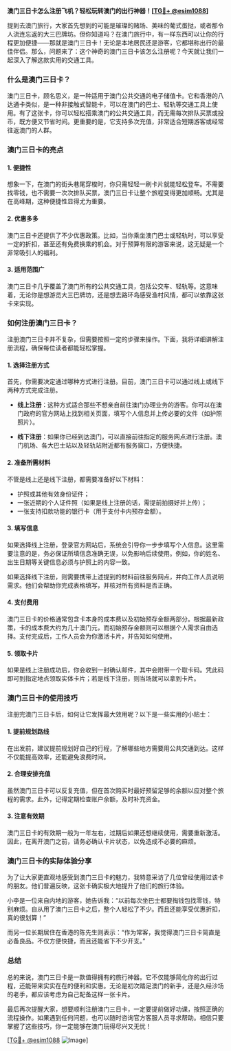 **澳门三日卡怎么注册飞机？轻松玩转澳门的出行神器！[[TG💪+ @esim1088](https://t.me/s/esim1088)]**

提到去澳门旅行，大家首先想到的可能是璀璨的赌场、美味的葡式蛋挞，或者那令人流连忘返的大三巴牌坊。但你知道吗？在澳门旅行中，有一样东西可以让你的行程更加便捷——那就是澳门三日卡！无论是本地居民还是游客，它都堪称出行的最佳伴侣。那么，问题来了：这个神奇的澳门三日卡该怎么注册呢？今天就让我们一起深入了解这款实用的交通工具。

### 什么是澳门三日卡？

澳门三日卡，顾名思义，是一种适用于澳门公共交通的电子储值卡。它和香港的八达通卡类似，是一种非接触式智能卡，可以在澳门的巴士、轻轨等交通工具上使用。有了这张卡，你可以轻松搭乘澳门的公共交通工具，而无需每次排队买票或投币，既方便又节省时间。更重要的是，它支持多次充值，非常适合短期游客或经常往返澳门的人群。

### 澳门三日卡的亮点

#### 1. **便捷性**
   想象一下，在澳门的街头巷尾穿梭时，你只需轻轻一刷卡片就能轻松登车。不需要找零钱，也不需要一次次排队买票，澳门三日卡让整个旅程变得更加顺畅。尤其是在高峰期，这种便捷性显得尤为重要。

#### 2. **优惠多多**
   澳门三日卡还提供了不少优惠政策。比如，当你乘坐澳门巴士或轻轨时，可以享受一定的折扣，甚至还有免费换乘的机会。对于预算有限的游客来说，这无疑是一个非常吸引人的福利。

#### 3. **适用范围广**
   澳门三日卡几乎覆盖了澳门所有的公共交通工具，包括公交车、轻轨等。这意味着，无论你是想游览大三巴牌坊，还是想去路环岛感受渔村风情，都可以依靠这张卡来实现。

### 如何注册澳门三日卡？

注册澳门三日卡并不复杂，但需要按照一定的步骤来操作。下面，我将详细讲解注册流程，确保每位读者都能轻松掌握。

#### 1. **选择注册方式**
   首先，你需要决定通过哪种方式进行注册。目前，澳门三日卡可以通过线上或线下两种方式完成注册。

   - **线上注册**：这种方式适合那些不想亲自前往澳门办理业务的游客。你可以在澳门政府的官方网站上找到相关页面，填写个人信息并上传必要的文件（如护照照片）。
   
   - **线下注册**：如果你已经到达澳门，可以直接前往指定的服务网点进行注册。澳门机场、各大巴士站以及轻轨站附近都有服务窗口，方便快捷。

#### 2. **准备所需材料**
   不管是线上还是线下注册，都需要准备好以下材料：
   - 护照或其他有效身份证件；
   - 一张近期的个人证件照（如果是线上注册的话，需提前拍摄好并上传）；
   - 一张支持扣款功能的银行卡（用于支付卡内预存金额）。

#### 3. **填写信息**
   如果选择线上注册，登录官方网站后，系统会引导你一步步填写个人信息。这里需要注意的是，务必保证所填信息准确无误，以免影响后续使用。例如，你的姓名、出生日期等关键信息必须与护照上的内容一致。

   如果选择线下注册，则需要携带上述提到的材料前往服务网点，并向工作人员说明需求。他们会帮助你完成表格填写，并核对所有资料是否正确。

#### 4. **支付费用**
   澳门三日卡的价格通常包含卡本身的成本费以及初始预存金额两部分。根据最新政策，卡的成本费大约为几十澳门元，而初始预存金额则可以根据个人需求自由选择。支付完成后，工作人员会为你激活卡片，并告知如何使用。

#### 5. **领取卡片**
   如果是线上注册成功后，你会收到一封确认邮件，其中会附带一个取卡码。凭此码即可到指定地点领取实体卡片；若是线下注册，则当场就可以拿到卡片。

### 澳门三日卡的使用技巧

注册完澳门三日卡后，如何让它发挥最大效用呢？以下是一些实用的小贴士：

#### 1. **提前规划路线**
   在出发前，建议提前规划好自己的行程，了解哪些地方需要用公共交通到达。这样不仅能提高效率，还能避免浪费时间。

#### 2. **合理安排充值**
   虽然澳门三日卡可以反复充值，但在首次购买时最好预留足够的余额以应对整个旅程的需求。此外，记得定期检查账户余额，及时补充资金。

#### 3. **注意有效期**
   澳门三日卡的有效期一般为一年左右，过期后如果还想继续使用，需要重新激活。因此，在离开澳门之前，请务必确认卡片状态，以免造成不必要的麻烦。

### 澳门三日卡的实际体验分享

为了让大家更直观地感受到澳门三日卡的魅力，我特意采访了几位曾经使用过该卡的朋友。他们普遍反映，这张卡确实极大地提升了他们的旅行体验。

小李是一位来自内地的游客，她告诉我：“以前每次坐巴士都要掏钱包找零钱，特别麻烦。自从用了澳门三日卡之后，整个人轻松了不少。而且还能享受优惠折扣，真的很划算！”

而另一位长期居住在香港的陈先生则表示：“作为常客，我觉得澳门三日卡简直是必备良品。不仅方便快捷，而且还能省下不少开支。”

### 总结

总的来说，澳门三日卡是一款值得拥有的旅行神器。它不仅能够简化你的出行过程，还能带来实实在在的便利和实惠。无论是初次踏足澳门的新手，还是久经沙场的老手，都应该考虑为自己配备这样一张卡片。

最后再次提醒大家，想要顺利注册澳门三日卡，一定要提前做好功课，按照正确的流程操作。如果遇到任何问题，也可以随时咨询官方客服人员寻求帮助。相信只要掌握了这些技巧，你一定能够在澳门玩得尽兴又无忧！

[[TG💪+ @esim1088](https://t.me/s/esim1088) ![Image](https://i.postimg.cc/4NQfJmqS/Snipaste-2025-05-13-00-14-12.png)]